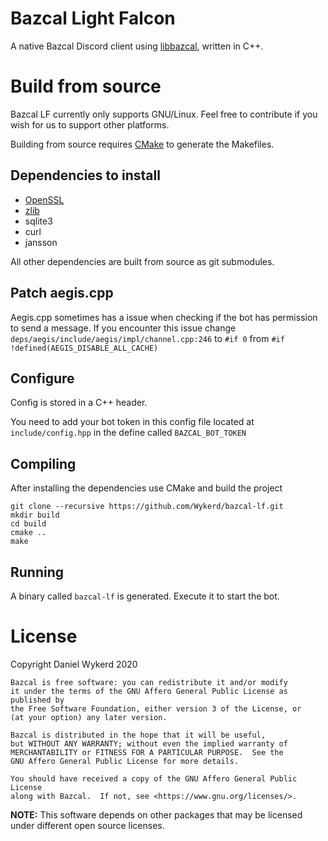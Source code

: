 # Bazcal Light Falcon

A native Bazcal Discord client using [libbazcal](https://github.com/Wykerd/libbazcal), written in C++.

# Build from source

Bazcal LF currently only supports GNU/Linux. Feel free to contribute if you wish for us to support other platforms.

Building from source requires [CMake](https://cmake.org) to generate the Makefiles.

## Dependencies to install

- [OpenSSL](https://www.openssl.org)
- [zlib](https://zlib.net)
- sqlite3
- curl
- jansson

All other dependencies are built from source as git submodules.

## Patch aegis.cpp

Aegis.cpp sometimes has a issue when checking if the bot has permission to send a message. If you encounter this issue change `deps/aegis/include/aegis/impl/channel.cpp:246` to `#if 0` from `#if !defined(AEGIS_DISABLE_ALL_CACHE)`

## Configure

Config is stored in a C++ header.

You need to add your bot token in this config file located at `include/config.hpp` in the define called `BAZCAL_BOT_TOKEN`

## Compiling

After installing the dependencies use CMake and build the project

```
git clone --recursive https://github.com/Wykerd/bazcal-lf.git
mkdir build
cd build
cmake ..
make
```

## Running

A binary called `bazcal-lf` is generated. Execute it to start the bot.

# License

Copyright Daniel Wykerd 2020

```
Bazcal is free software: you can redistribute it and/or modify
it under the terms of the GNU Affero General Public License as published by
the Free Software Foundation, either version 3 of the License, or
(at your option) any later version.

Bazcal is distributed in the hope that it will be useful,
but WITHOUT ANY WARRANTY; without even the implied warranty of
MERCHANTABILITY or FITNESS FOR A PARTICULAR PURPOSE.  See the
GNU Affero General Public License for more details.

You should have received a copy of the GNU Affero General Public License
along with Bazcal.  If not, see <https://www.gnu.org/licenses/>.
```

**NOTE:** This software depends on other packages that may be licensed under different open source licenses.